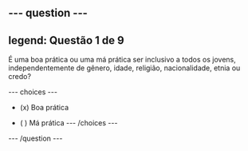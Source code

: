--- question ---
---
legend: Questão 1 de 9
---

É uma boa prática ou uma má prática ser inclusivo a todos os jovens, independentemente de gênero, idade, religião, nacionalidade, etnia ou credo?

--- choices ---
- (x) Boa prática

- ( ) Má prática
--- /choices ---

--- /question ---
